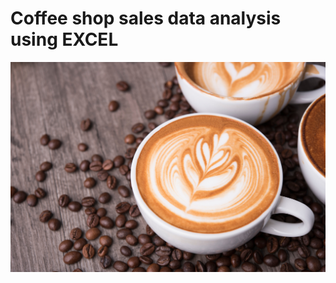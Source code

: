 # Coffee shop sales data analysis using EXCEL
![](https://github.com/Ajay96700/Coffee-Shop-Sales-Dashboard/blob/main/Coffee%20Image.jpg)
